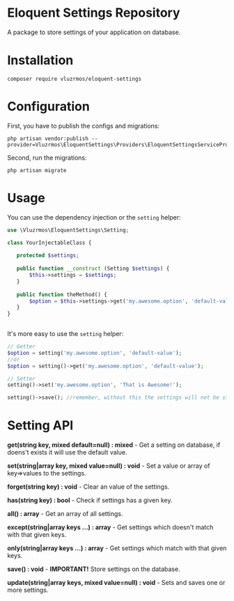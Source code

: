 # Eloquent Settings Repository

A package to store settings of your application on database.

# Installation

    composer require vluzrmos/eloquent-settings
    
# Configuration

First, you have to publish the configs and migrations:

    php artisan vendor:publish --provider=Vluzrmos\EloquentSettings\Providers\EloquentSettingsServiceProvider

Second, run the migrations:

    php artisan migrate
    
# Usage

You can use the dependency injection or the `setting` helper:

```php
use \Vluzrmos\EloquentSettings\Setting;

class YourInjectableClass {
   
   protected $settings;
   
   public function __construct (Setting $settings) {
       $this->settings = $settings;   
   }
   
   public function theMethod() {
       $option = $this->settings->get('my.awesome.option', 'default-value');
   }
} 
    
```

It's more easy to use the `setting` helper:

```php
// Getter
$option = setting('my.awesome.option', 'default-value');
//or
$option = setting()->get('my.awesome.option', 'default-value');

// Setter
setting()->set('my.awesome.option', 'That is Awesome!');

setting()->save(); //remember, without this the settings will not be stored on database
```

# Setting API

**get(string key, mixed default=null) : mixed** - Get a setting on database, if doens't exists it will use the default value.

**set(string|array key, mixed value=null) : void** - Set a value or array of key=>values to the settings.

**forget(string key) : void** - Clear an value of the settings.

**has(string key) : bool** - Check if settings has a given key.

**all() : array** - Get an array of all settings.

**except(string|array keys ...) : array** - Get settings which doesn't match with that given keys.

**only(string|array keys ...) : array** - Get settings which match with that given keys.

**save() : void** - **IMPORTANT!** Store settings on the database.

**update(string|array keys, mixed value=null) : void** - Sets and saves one or more settings.

